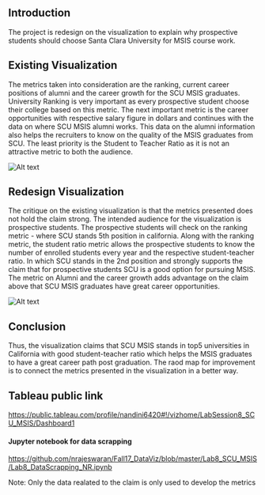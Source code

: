 ## Introduction
The project is redesign on the visualization to explain why prospective students should choose Santa Clara University for MSIS course work.

## Existing Visualization
The metrics taken into consideration are the ranking, current career positions of alumni and the career growth for the SCU MSIS graduates. University Ranking is very important as every prospective student choose their college based on this metric. The next important metric is the career opportunities with respective salary figure in dollars and continues with the data on where SCU MSIS alumni works. This data on the alumni information also helps the recruiters to know on the quality of the MSIS graduates from SCU. The least priority is the Student to Teacher Ratio as it is not an attractive metric to both the audience.

![Alt text](https://github.com/nrajeswaran/Fall17_DataViz/blob/master/Lab8_SCU_MSIS/Lab5_Viz.png)

## Redesign Visualization
The critique on the existing visualization is that the metrics presented does not hold the claim strong. The intended audience for the visualization is prospective students. The prospective students will check on the ranking metric - where SCU stands 5th position in california. Along with the ranking metric, the student ratio metric allows the prospective students to know the number of enrolled students every year and the respective student-teacher ratio. In which SCU stands in the 2nd position and strongly supports the claim that for prospective students SCU is a good option for pursuing MSIS. The metric on Alumni and the career growth adds advantage on the claim above that SCU MSIS graduates have great career opportunities.

![Alt text](https://github.com/nrajeswaran/Fall17_DataViz/blob/master/Lab8_SCU_MSIS/SCU_MSIS_Lab8.png)

## Conclusion
Thus, the visualization claims that SCU MSIS stands in top5 universities in California with good student-teacher ratio which helps the MSIS graduates to have a great career path post graduation. The raod map for improvement is to connect the metrics presented in the visualization in a better way.

## Tableau public link
https://public.tableau.com/profile/nandini6420#!/vizhome/LabSession8_SCU_MSIS/Dashboard1

#### Jupyter notebook for data scrapping
https://github.com/nrajeswaran/Fall17_DataViz/blob/master/Lab8_SCU_MSIS/Lab8_DataScrapping_NR.ipynb

Note: Only the data realated to the claim is only used to develop the metrics
